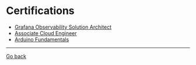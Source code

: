 # Certifications
- [Grafana Observability Solution Architect](https://grafanalabs.docebosaas.com/partners/share/gamification/badges/external/67132505-dd4e-40ed-a267-0d50d1e6712d?lang=en)
- [Associate Cloud Engineer](https://cloud.google.com/learn/certification/cloud-engineer)
- [Arduino Fundamentals](https://certifications.arduino.cc/certificate/7642d52b-efcc-41f1-913f-e7cee6d43afb)

---

[Go back](../README.md)
